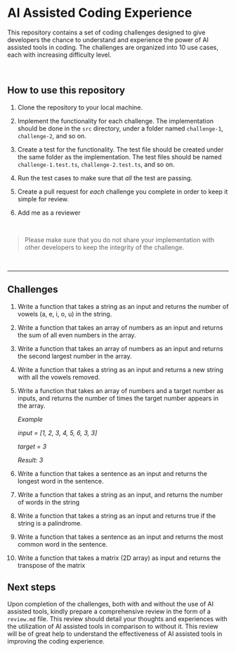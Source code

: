 # AI Assisted Coding Experience
This repository contains a set of coding challenges designed to give developers the chance to understand and experience the power of AI assisted tools in coding. The challenges are organized into 10 use cases, each with increasing difficulty level.

<br>

## How to use this repository

1. Clone the repository to your local machine.

2. Implement the functionality for each challenge. The implementation should be done in the `src` directory, under a folder named `challenge-1`, `challenge-2`, and so on.

3. Create a test for the functionality. The test file should be created under the same folder as the implementation. The test files should be named `challenge-1.test.ts`, `challenge-2.test.ts`, and so on.

4. Run the test cases to make sure that _all_ the test are passing.

5. Create a pull request for _each_ challenge you complete in order to keep it simple for review.

6. Add me as a reviewer

<br>

> Please make sure that you do not share your implementation with other developers to keep the integrity of the challenge.

<br>

___

## Challenges

1. Write a function that takes a string as an input and returns the number of vowels (a, e, i, o, u) in the string.
2. Write a function that takes an array of numbers as an input and returns the sum of all even numbers in the array.
3. Write a function that takes an array of numbers as an input and returns the second largest number in the array.
4. Write a function that takes a string as an input and returns a new string with all the vowels removed.
5. Write a function that takes an array of numbers and a target number as inputs, and returns the number of times the target number appears in the array.
      
   _Example_
   
   _input = [1, 2, 3, 4, 5, 6, 3, 3]_
   
   _target = 3_

   _Result: 3_
6. Write a function that takes a sentence as an input and returns the longest word in the sentence.
7. Write a function that takes a string as an input, and returns the number of words in the string
8. Write a function that takes a string as an input and returns true if the string is a palindrome.
9. Write a function that takes a sentence as an input and returns the most common word in the sentence. 
10. Write a function that takes a matrix (2D array) as input and returns the transpose of the matrix

## Next steps

Upon completion of the challenges, both with and without the use of AI assisted tools, kindly prepare a comprehensive review in the form of a `review.md` file. This review should detail your thoughts and experiences with the utilization of AI assisted tools in comparison to without it. This review will be of great help to understand the effectiveness of AI assisted tools in improving the coding experience.
